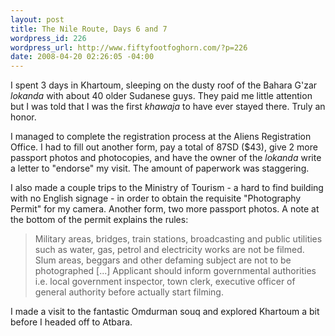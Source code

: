 ```yaml
--- 
layout: post
title: The Nile Route, Days 6 and 7
wordpress_id: 226
wordpress_url: http://www.fiftyfootfoghorn.com/?p=226
date: 2008-04-20 02:26:05 -04:00
---
```

I spent 3 days in Khartoum, sleeping on the dusty roof of the Bahara G'zar <em>lokanda</em> with about 40 older Sudanese guys. They paid me little attention but I was told that I was the first <em>khawaja</em> to have ever stayed there. Truly an honor.

I managed to complete the registration process at the Aliens Registration Office. I had to fill out another form, pay a total of 87SD ($43), give 2 more passport photos and photocopies, and have the owner of the <em>lokanda</em> write a letter to "endorse" my visit. The amount of paperwork was staggering.

I also made a couple trips to the Ministry of Tourism - a hard to find building with no English signage - in order to obtain the requisite "Photography Permit" for my camera. Another form, two more passport photos. A note at the bottom of the permit explains the rules:
<blockquote>Military areas, bridges, train stations, broadcasting and public utilities such as water, gas, petrol and electricity works are not be filmed. Slum areas, beggars and other defaming subject are not to be photographed [...] Applicant should inform governmental authorities i.e. local government inspector, town clerk, executive officer of general authority before actually start filming.</blockquote>
I made a visit to the fantastic Omdurman souq and explored Khartoum a bit before I headed off to Atbara.
